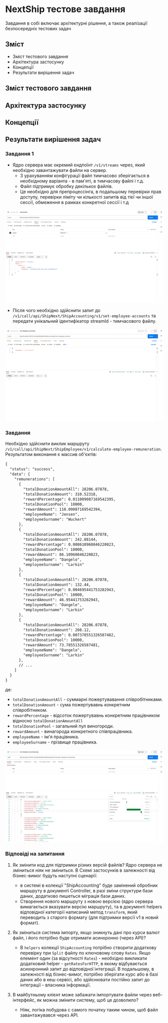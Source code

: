 # NextShip тестове завдання

Завдання в собі включає архітектурні рішення, а також реалізації безпосередніх тестових задач

## Зміст
- Зміст тестового завдання
- Архітектура застосунку
- Концепції
- Результати вирішення задач

## Зміст тестового завдання



## Архітектура застосунку


## Концепції


## Результати вирішення задач

### Завдання 1

- Ядро сервера має окремий єндпоїнт `/v1/streams` через, який необхідно завантажувати файли на сервер. 
  - З урахуванням конфігурації файл тимчасово зберігається в необхідному варіанта - в пам'яті, в тимчасову файлі і т.д.
  - Файл підтримує обробку декількох файлів.
  - Це необхідно для препроцессінга, в подальшому перевірки прав доступу, перевірки ліміту чи кількості запитів від тієї чи іншої сессії, обмеження в рамках конкретної сессії і т.д

![img_1.png](img_1.png)

- Після чого необхідно здійснити запит до `/v1/call/api/ShipNext/ShipAccounting/v1/set-employee-accounts` та передати унікальний ідентифікатор streamId - тимчасового файлу.

![img_2.png](img_2.png)

### Завдання 

Необхідно здійснити виклик маршруту `/v1/call/api/ShipNext/ShipEmployee/v1/calculate-employee-remuneration`. Результатом виконання є массив об'єктів:
```json5
{
  "status": "success",
  "data": {
    "remunerations": [
      {
        "totalDonationAmountAll": 28206.07878,
        "totalDonationAmount": 310.52318,
        "rewardPercentage": 0.011009087169542395,
        "totalDonationPool": 10000,
        "rewardAmount": 110.09087169542394,
        "employeeName": "Jensen",
        "employeeSurname": "Wuckert"
      },
      {
        "totalDonationAmountAll": 28206.07878,
        "totalDonationAmount": 242.88144,
        "rewardPercentage": 0.008610960846220823,
        "totalDonationPool": 10000,
        "rewardAmount": 86.10960846220823,
        "employeeName": "Dangelo",
        "employeeSurname": "Larkin"
      },
      {
        "totalDonationAmountAll": 28206.07878,
        "totalDonationAmount": 132.44,
        "rewardPercentage": 0.004695441753282943,
        "totalDonationPool": 10000,
        "rewardAmount": 46.95441753282943,
        "employeeName": "Dangelo",
        "employeeSurname": "Larkin"
      },
      {
        "totalDonationAmountAll": 28206.07878,
        "totalDonationAmount": 208.12,
        "rewardPercentage": 0.007378551326587482,
        "totalDonationPool": 10000,
        "rewardAmount": 73.78551326587481,
        "employeeName": "Dangelo",
        "employeeSurname": "Larkin"
      },
      // ...
    ]
  }
}
```
де:
- `totalDonationAmountAll` - суммарні пожертувавання співробітниками.
- `totalDonationAmount` - сума пожертувавнь конкретним співробітником.
- `rewardPercentage` - відсоток пожертувавнь конкретним працівником відносно `totalDonationAmountAll`
- `totalDonationPool` - загальний пул виногороди.
- `rewardAmount` - винагорода конкретного співпрацівника.
- `employeeName` - ім'я працівника.
- `employeeSurname` - прізвище працівника.


![img.png](img.png)

### Відповіді на запитання

1. Як змінити код для підтримки різних версій файлів?
    Ядро сервера не зміниться ніяк не зміниться. В Схемі застосунків в залежності від бізнес-вимог будуть наступні сценарії:
   - в системі в колекції "ShipAccounting" буде замінений обробник маршруту в документі Controller, в разі зміни структури бази даних, додатково пишеться міграція бази даних.
   - Створення нового маршруту з новою версією (ядро сервера вимагається вказувати версію маршруту), та в документі helpers відповідної категорії написаний метод `transform`, який переводить з старого формату (для підтримки версії v1 в новий формат).

2. Як зміниться система імпорту, якщо зникнуть дані про курси валют файл, і його потрібно буде отримати асинхронно (через API)?
    - В `helpers` колекції `ShipAccounting` потрібно створити додаткову перевірку при `Split` файлу по ключовому слову `Rates`. Якщо елемент один (за відсутності `Rates`) - необхідно викликати додатковий helper -  `getRatesForHTTP`, в якому відбувається асихнронний запит до відповідної інтеграції.
В подальшому, в залежності від бізнес-вимог, потрібно зберігати курс або в базі даних або в кеш сервісі, або здійснювати постійно запит до інтеграції - власника інформації.
3. В майбутньому клієнт може забажати імпортувати файли через веб-інтерфейс, як можна змінити систему, щоб це дозволило?
    - Ніяк, логіка побудова с самого початку таким чином, щоб файл завантажувався через API.

